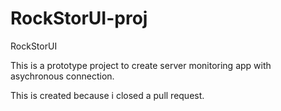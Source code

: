 # RockStorUI-proj
RockStorUI

This is a prototype project to create server monitoring app with asychronous connection. 


This is created because i closed a pull request.
